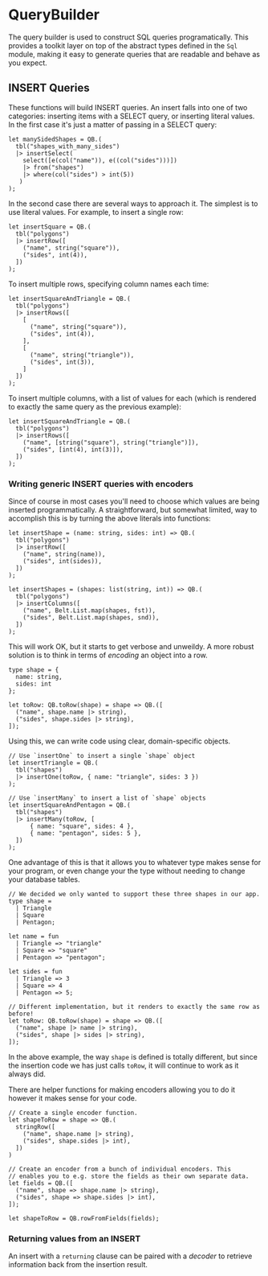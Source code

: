 # QueryBuilder

The query builder is used to construct SQL queries programatically. This provides
a toolkit layer on top of the abstract types defined in the `Sql` module, making
it easy to generate queries that are readable and behave as you expect.

## INSERT Queries

These functions will build INSERT queries. An insert falls into one of two
categories: inserting items with a SELECT query, or inserting literal values.
In the first case it's just a matter of passing in a SELECT query:

```reason
let manySidedShapes = QB.(
  tbl("shapes_with_many_sides")
  |> insertSelect(
    select([e(col("name")), e((col("sides")))])
    |> from("shapes")
    |> where(col("sides") > int(5))
   )
);
```

In the second case there are several ways to approach it.
The simplest is to use literal values. For example, to insert a single row:

```reason
let insertSquare = QB.(
  tbl("polygons")
  |> insertRow([
    ("name", string("square")),
    ("sides", int(4)),
  ])
);
```

To insert multiple rows, specifying column names each time:

```reason
let insertSquareAndTriangle = QB.(
  tbl("polygons")
  |> insertRows([
    [
      ("name", string("square")),
      ("sides", int(4)),
    ],
    [
      ("name", string("triangle")),
      ("sides", int(3)),
    ]
  ])
);
```

To insert multiple columns, with a list of values for each (which
is rendered to exactly the same query as the previous example):

```reason
let insertSquareAndTriangle = QB.(
  tbl("polygons")
  |> insertRows([
    ("name", [string("square"), string("triangle")]),
    ("sides", [int(4), int(3)]),
  ])
);
```

### Writing generic INSERT queries with encoders

Since of course in most cases you'll need to choose which values are
being inserted programmatically. A straightforward, but somewhat limited,
way to accomplish this is by turning the above literals into functions:

```reason
let insertShape = (name: string, sides: int) => QB.(
  tbl("polygons")
  |> insertRow([
    ("name", string(name)),
    ("sides", int(sides)),
  ])
);

let insertShapes = (shapes: list(string, int)) => QB.(
  tbl("polygons")
  |> insertColumns([
    ("name", Belt.List.map(shapes, fst)),
    ("sides", Belt.List.map(shapes, snd)),
  ])
);
```

This will work OK, but it starts to get verbose and unweildy. A more robust
solution is to think in terms of *encoding* an object into a row.

```reason
type shape = {
  name: string,
  sides: int
};

let toRow: QB.toRow(shape) = shape => QB.([
  ("name", shape.name |> string),
  ("sides", shape.sides |> string),
]);
```

Using this, we can write code using clear, domain-specific objects.

```reason
// Use `insertOne` to insert a single `shape` object
let insertTriangle = QB.(
  tbl("shapes")
  |> insertOne(toRow, { name: "triangle", sides: 3 })
);

// Use `insertMany` to insert a list of `shape` objects
let insertSquareAndPentagon = QB.(
  tbl("shapes")
  |> insertMany(toRow, [
      { name: "square", sides: 4 },
      { name: "pentagon", sides: 5 },
  ])
);
```

One advantage of this is that it allows you to whatever type makes sense for your program, or even change your the type without needing to change your database tables.


```reason
// We decided we only wanted to support these three shapes in our app.
type shape =
  | Triangle
  | Square
  | Pentagon;

let name = fun
  | Triangle => "triangle"
  | Square => "square"
  | Pentagon => "pentagon";

let sides = fun
  | Triangle => 3
  | Square => 4
  | Pentagon => 5;

// Different implementation, but it renders to exactly the same row as before!
let toRow: QB.toRow(shape) = shape => QB.([
  ("name", shape |> name |> string),
  ("sides", shape |> sides |> string),
]);
```

In the above example, the way `shape` is defined is totally different,
but since the insertion code we has just calls `toRow`, it will
continue to work as it always did.

There are helper functions for making encoders allowing you to do it however
it makes sense for your code.

```
// Create a single encoder function.
let shapeToRow = shape => QB.(
  stringRow([
    ("name", shape.name |> string),
    ("sides", shape.sides |> int),
  ])
)

// Create an encoder from a bunch of individual encoders. This
// enables you to e.g. store the fields as their own separate data.
let fields = QB.([
  ("name", shape => shape.name |> string),
  ("sides", shape => shape.sides |> int),
]);

let shapeToRow = QB.rowFromFields(fields);
```

### Returning values from an INSERT

An insert with a `returning` clause can be paired with a *decoder* to retrieve
information back from the insertion result.
